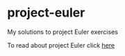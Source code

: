 # project-euler
My solutions to project Euler exercises

To read about project Euler click [here](https://projecteuler.net/archives)
